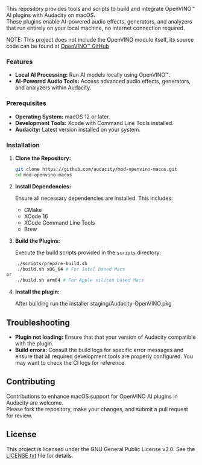 This repository provides tools and scripts to build and integrate OpenVINO™ AI plugins with Audacity on macOS.  
These plugins enable AI-powered audio effects, generators, and analyzers that run entirely on your local machine, no internet connection required.

NOTE: This project does not include the OpenVINO module itself, its source code can be found at [OpenVINO™ GitHub](https://github.com/intel/openvino-plugins-ai-audacity)

### Features

- **Local AI Processing:** Run AI models locally using OpenVINO™.
- **AI-Powered Audio Tools:** Access advanced audio effects, generators, and analyzers within Audacity.

### Prerequisites

- **Operating System:** macOS 12 or later.
- **Development Tools:** Xcode with Command Line Tools installed.
- **Audacity:** Latest version installed on your system.

### Installation

1. **Clone the Repository:**

   ```bash
   git clone https://github.com/audacity/mod-openvino-macos.git
   cd mod-openvino-macos
   ```

2. **Install Dependencies:**

   Ensure all necessary dependencies are installed. This includes:

   - CMake
   - XCode 16
   - XCode Command Line Tools
   - Brew

3. **Build the Plugins:**

   Execute the build scripts provided in the `scripts` directory:

```sh
    ./scripts/prepare-build.sh
    ./build.sh x86_64 # For Intel based Macs
or 
    ./build.sh arm64 # For Apple silicon based Macs
```

4. **Install the plugin:**

   After building run the installer staging/Audacity-OpenVINO.pkg 

## Troubleshooting

- **Plugin not loading:** Ensure that that your version of Audacity compatible with the plugin.
- **Build errors:** Consult the build logs for specific error messages and ensure that all required development tools are properly configured. You may want to check the CI logs for reference.

## Contributing

Contributions to enhance macOS support for OpenVINO AI plugins in Audacity are welcome.  
Please fork the repository, make your changes, and submit a pull request for review.

## License

This project is licensed under the GNU General Public License v3.0. See the [LICENSE.txt](LICENSE.txt) file for details.
